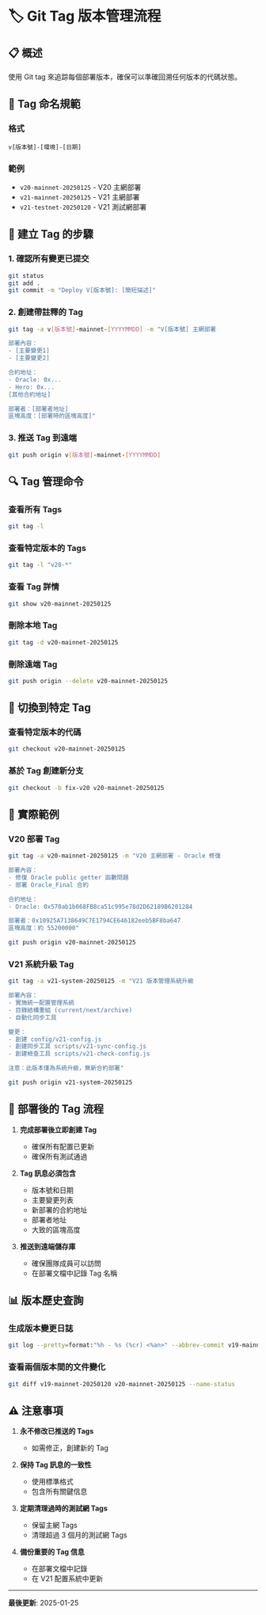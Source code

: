 # 🏷️ Git Tag 版本管理流程

## 📋 概述

使用 Git tag 來追踪每個部署版本，確保可以準確回溯任何版本的代碼狀態。

## 🔖 Tag 命名規範

### 格式
```
v[版本號]-[環境]-[日期]
```

### 範例
- `v20-mainnet-20250125` - V20 主網部署
- `v21-mainnet-20250125` - V21 主網部署
- `v21-testnet-20250120` - V21 測試網部署

## 📝 建立 Tag 的步驟

### 1. 確認所有變更已提交
```bash
git status
git add .
git commit -m "Deploy V[版本號]: [簡短描述]"
```

### 2. 創建帶註釋的 Tag
```bash
git tag -a v[版本號]-mainnet-[YYYYMMDD] -m "V[版本號] 主網部署

部署內容：
- [主要變更1]
- [主要變更2]

合約地址：
- Oracle: 0x...
- Hero: 0x...
[其他合約地址]

部署者：[部署者地址]
區塊高度：[部署時的區塊高度]"
```

### 3. 推送 Tag 到遠端
```bash
git push origin v[版本號]-mainnet-[YYYYMMDD]
```

## 🔍 Tag 管理命令

### 查看所有 Tags
```bash
git tag -l
```

### 查看特定版本的 Tags
```bash
git tag -l "v20-*"
```

### 查看 Tag 詳情
```bash
git show v20-mainnet-20250125
```

### 刪除本地 Tag
```bash
git tag -d v20-mainnet-20250125
```

### 刪除遠端 Tag
```bash
git push origin --delete v20-mainnet-20250125
```

## 🔄 切換到特定 Tag

### 查看特定版本的代碼
```bash
git checkout v20-mainnet-20250125
```

### 基於 Tag 創建新分支
```bash
git checkout -b fix-v20 v20-mainnet-20250125
```

## 📌 實際範例

### V20 部署 Tag
```bash
git tag -a v20-mainnet-20250125 -m "V20 主網部署 - Oracle 修復

部署內容：
- 修復 Oracle public getter 函數問題
- 部署 Oracle_Final 合約

合約地址：
- Oracle: 0x570ab1b068FB8ca51c995e78d2D62189B6201284

部署者：0x10925A7138649C7E1794CE646182eeb5BF8ba647
區塊高度：約 55200000"

git push origin v20-mainnet-20250125
```

### V21 系統升級 Tag
```bash
git tag -a v21-system-20250125 -m "V21 版本管理系統升級

部署內容：
- 實施統一配置管理系統
- 目錄結構重組 (current/next/archive)
- 自動化同步工具

變更：
- 創建 config/v21-config.js
- 創建同步工具 scripts/v21-sync-config.js
- 創建檢查工具 scripts/v21-check-config.js

注意：此版本僅為系統升級，無新合約部署"

git push origin v21-system-20250125
```

## 🚀 部署後的 Tag 流程

1. **完成部署後立即創建 Tag**
   - 確保所有配置已更新
   - 確保所有測試通過

2. **Tag 訊息必須包含**
   - 版本號和日期
   - 主要變更列表
   - 新部署的合約地址
   - 部署者地址
   - 大致的區塊高度

3. **推送到遠端儲存庫**
   - 確保團隊成員可以訪問
   - 在部署文檔中記錄 Tag 名稱

## 📊 版本歷史查詢

### 生成版本變更日誌
```bash
git log --pretty=format:"%h - %s (%cr) <%an>" --abbrev-commit v19-mainnet-20250120..v20-mainnet-20250125
```

### 查看兩個版本間的文件變化
```bash
git diff v19-mainnet-20250120 v20-mainnet-20250125 --name-status
```

## ⚠️ 注意事項

1. **永不修改已推送的 Tags**
   - 如需修正，創建新的 Tag

2. **保持 Tag 訊息的一致性**
   - 使用標準格式
   - 包含所有關鍵信息

3. **定期清理過時的測試網 Tags**
   - 保留主網 Tags
   - 清理超過 3 個月的測試網 Tags

4. **備份重要的 Tag 信息**
   - 在部署文檔中記錄
   - 在 V21 配置系統中更新

---

**最後更新**: 2025-01-25